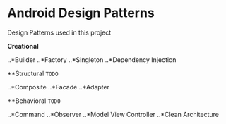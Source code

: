 # Android Design Patterns

Design Patterns used in this project

**Creational**

..*Builder
..*Factory
..*Singleton
..*Dependency Injection

**Structural `TODO`

..*Composite
..*Facade
..*Adapter

**Behavioral `TODO`

..*Command 
..*Observer
..*Model View Controller
..*Clean Architecture